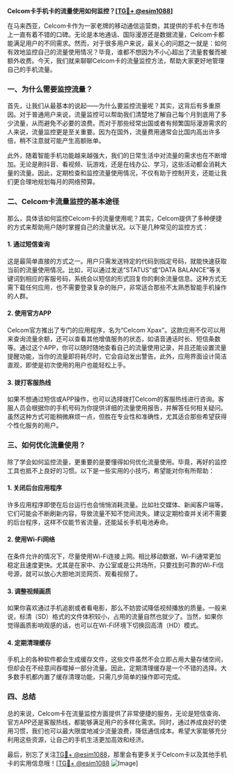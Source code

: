 **Celcom卡手机卡的流量使用如何监控？[[TG💪+ @esim1088](https://t.me/s/esim1088)]**

在马来西亚，Celcom卡作为一家老牌的移动通信运营商，其提供的手机卡在市场上一直有着不错的口碑。无论是本地通话、国际漫游还是数据流量，Celcom卡都能满足用户的不同需求。然而，对于很多用户来说，最关心的问题之一就是：如何有效地监控自己的流量使用情况？毕竟，谁都不想因为不小心超出了流量套餐而被额外收费。今天，我们就来聊聊Celcom卡的流量监控方法，帮助大家更好地管理自己的手机流量。

### 一、为什么需要监控流量？

首先，让我们从最基本的说起——为什么要监控流量呢？其实，这背后有多重原因。对于普通用户来说，流量监控可以帮助我们清楚地了解自己每个月到底用了多少流量，从而避免不必要的浪费。而对于那些经常出国或者有频繁国际漫游需求的人来说，流量监控更是至关重要。因为在国外，流量费用通常会比国内高出许多倍，稍不注意就可能产生高额账单。

此外，随着智能手机功能越来越强大，我们的日常生活中对流量的需求也在不断增加。无论是刷抖音、看视频、玩游戏，还是在线办公、学习，这些活动都会消耗大量的流量。因此，定期检查和监控流量使用情况，不仅有助于控制开支，还能让我们更合理地规划每月的网络预算。

### 二、Celcom卡流量监控的基本途径

那么，具体该如何监控Celcom卡的流量使用呢？其实，Celcom提供了多种便捷的方式来帮助用户随时掌握自己的流量状况。以下是几种常见的监控方式：

#### 1. **通过短信查询**
这是最简单直接的方式之一。用户只需发送特定的代码到指定号码，就能快速获取当前的流量使用情况。比如，可以通过发送“STATUS”或“DATA BALANCE”等关键词到相应的客服号码，系统会以短信的形式回复你的剩余流量信息。这种方式无需下载任何应用，也不需要登录复杂的账户，非常适合那些不太熟悉智能手机操作的人群。

#### 2. **使用官方APP**
Celcom官方推出了专门的应用程序，名为“Celcom Xpax”。这款应用不仅可以用来查询流量余额，还可以查看其他增值服务的状态，如语音通话时长、短信条数等。通过这个APP，你可以随时随地查看自己的流量使用记录，并且还能设置流量提醒功能，当你的流量即将耗尽时，它会自动发出警告。此外，应用界面设计简洁直观，即使是初次使用的用户也能轻松上手。

#### 3. **拨打客服热线**
如果不想通过短信或APP操作，也可以选择拨打Celcom的客服热线进行咨询。客服人员会根据你的手机号码为你提供详细的流量使用报告，并解答任何相关疑问。虽然这种方式可能稍微麻烦一点，但胜在专业性和准确性，尤其适合那些希望获得个性化服务的用户。

### 三、如何优化流量使用？

除了学会如何监控流量，更重要的是要懂得如何优化流量使用。毕竟，再好的监控工具也抵不上良好的习惯。以下是一些实用的小技巧，希望能对你有所帮助：

#### 1. **关闭后台应用程序**
许多应用程序即使在后台运行也会悄悄消耗流量。比如社交媒体、新闻客户端等，它们可能会不断刷新内容，导致流量不知不觉间流失。建议定期检查并关闭不需要的后台程序，这样不仅能节省流量，还能延长手机电池寿命。

#### 2. **使用Wi-Fi网络**
在条件允许的情况下，尽量使用Wi-Fi连接上网。相比移动数据，Wi-Fi通常更加稳定且速度更快。尤其是在家中、办公室或是公共场所，只要找到可靠的Wi-Fi信号源，就可以放心大胆地浏览网页、观看视频了。

#### 3. **调整视频画质**
如果你喜欢通过手机追剧或者看电影，那么不妨尝试降低视频播放的质量。一般来说，标清（SD）格式的文件体积较小，占用的流量自然也就少了。当然，如果你觉得画质影响观感的话，也可以在Wi-Fi环境下切换回高清（HD）模式。

#### 4. **定期清理缓存**
手机上的各种软件都会生成缓存文件，这些文件虽然不会立即占用大量存储空间，但却会在不经意间吞噬掉一部分流量。因此，定期清理缓存是一个不错的选择。大多数手机都内置了缓存清理功能，只需几步简单的操作即可完成。

### 四、总结

总的来说，Celcom卡在流量监控方面提供了非常便捷的服务，无论是短信查询、官方APP还是客服热线，都能够满足用户的多样化需求。同时，通过养成良好的使用习惯，我们也可以最大限度地减少流量浪费，降低通信成本。希望大家能够充分利用这些资源，让自己的手机生活更加高效和经济。

最后，别忘了关注[TG💪+ @esim1088](https://t.me/s/esim1088)，那里会有更多关于Celcom卡以及其他手机卡的实用信息哦！[[TG💪+ @esim1088](https://t.me/s/esim1088) ![Image](https://i.postimg.cc/4NQfJmqS/Snipaste-2025-05-13-00-14-12.png)]